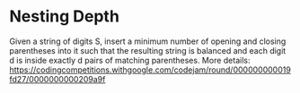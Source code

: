 # Nesting Depth

Given a string of digits S, insert a minimum number of opening and closing parentheses into it such that the resulting string is balanced and each digit d is inside exactly d pairs of matching parentheses. 
More details: https://codingcompetitions.withgoogle.com/codejam/round/000000000019fd27/0000000000209a9f
